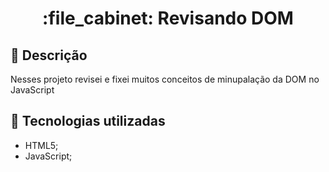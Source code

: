 <h1 align="center">:file_cabinet: Revisando DOM </h1>

## :memo: Descrição
Nesses projeto revisei e fixei muitos conceitos de minupalação da DOM no JavaScript

## :wrench: Tecnologias utilizadas
* HTML5;
* JavaScript;

